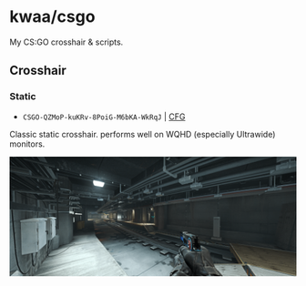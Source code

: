 # kwaa/csgo

My CS:GO crosshair &amp; scripts.

## Crosshair

### Static

- `CSGO-QZMoP-kuKRv-8PoiG-M6bKA-WkRqJ` | [CFG](crosshair_static.cfg)

Classic static crosshair. performs well on WQHD (especially Ultrawide) monitors.

![crosshair_static](crosshair_static.webp)
